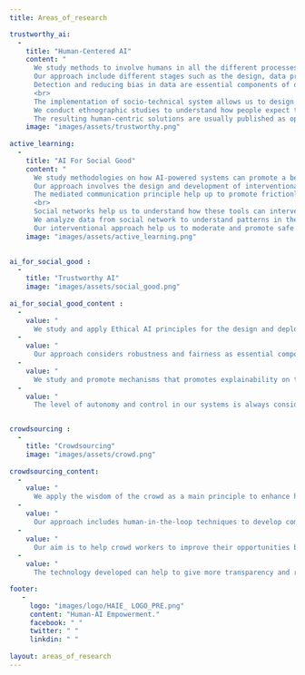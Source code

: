 ```yaml
---
title: Areas_of_research

trustworthy_ai: 
  -
    title: "Human-Centered AI"
    content: "
      We study methods to involve humans in all the different processes of the machine learning pipelines.
      Our approach include different stages such as the design, data production (collection and labeling), model training, and deployment.
      Detection and reducing bias in data are essential components of our methodology.
      <br>
      The implementation of socio-technical system allows us to design and evaluate systems with the different stakeholders.
      We conduct ethnographic studies to understand how people expect to interact with smart agents and align the solution to their expectations.
      The resulting human-centric solutions are usually published as open source tools so the community can adopt them." 
    image: "images/assets/trustworthy.png"
    
active_learning: 
  -
    title: "AI For Social Good"
    content: "
      We study methodologies on how AI-powered systems can promote a bennefit to society.
      Our approach involves the design and development of interventional tools that can interact with people within communities.
      The mediated communication principle help up to promote frictionless interactions and reduce power imbalances.
      <br>
      Social networks help us to understand how these tools can intervene in multiple contexts.
      We analyze data from social network to understand patterns in the interactions.
      Our interventional approach help us to moderate and promote safe spaces."
    image: "images/assets/active_learning.png"

  
ai_for_social_good : 
  -
    title: "Trustworthy AI"
    image: "images/assets/social_good.png"
    
ai_for_social_good_content :
  -
    value: "
      We study and apply Ethical AI principles for the design and deployment of our solutions."
  -
    value: "
      Our approach considers robustness and fairness as essential components of AI solutions."
  -
    value: "
      We study and promote mechanisms that promotes explainability on the automatic decisions."
  -
    value: "
      The level of autonomy and control in our systems is always considered as key factors."


crowdsourcing : 
  -
    title: "Crowdsourcing"
    image: "images/assets/crowd.png"
    
crowdsourcing_content:
  -
    value: "
      We apply the wisdom of the crowd as a main principle to enhance human and algorithmic capabilities."
  -
    value: "
      Our approach includes human-in-the-loop techniques to develop complex workflows where humans can assist."
  -
    value: "
      Our aim is to help crowd workers to improve their opportunities by developing tools and skill development mechanisms."
  -
    value: "
      The technology developed can help to give more transparency and recognition to crowd workers."

footer:
   - 
     logo: "images/logo/HAIE_ LOGO_PRE.png"
     content: "Human-AI Empowerment."
     facebook: " "
     twitter: " "
     linkdin: " "
 
layout: areas_of_research
---
```


